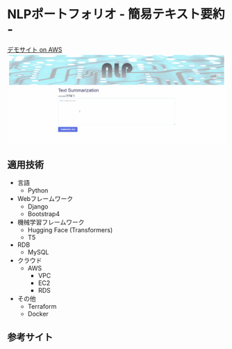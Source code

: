 # NLPポートフォリオ - 簡易テキスト要約 -

[デモサイト on AWS](http://35.73.73.242/nlp0/)
![画像名](https://github.com/tagawa0207/nlp0/blob/main/image/demo.gif)


## 適用技術
- 言語
  - Python  
- Webフレームワーク
  - Django
  - Bootstrap4
- 機械学習フレームワーク
  - Hugging Face (Transformers)
  - T5
- RDB
  - MySQL
- クラウド
  - AWS
    - VPC
    - EC2
    - RDS
- その他
  - Terraform
  - Docker

## 参考サイト

